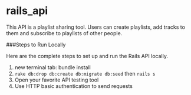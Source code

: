 # rails_api

This API is a playlist sharing tool. Users can create playlists, add tracks to them and subscribe to
playlists of other people.


###Steps to Run Locally

Here are the complete steps to set up and run the Rails API locally.

1. new terminal tab: bundle install
2. `rake db:drop db:create db:migrate db:seed` then `rails s`
3. Open your favorite API testing tool
4. Use HTTP basic authentication to send requests